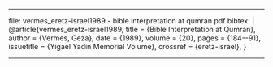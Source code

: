 ---
file: vermes_eretz-israel1989 - bible interpretation at qumran.pdf
bibtex: |
    @article{vermes_eretz-israel1989,
        title      = {Bible Interpretation at Qumran},
        author     = {Vermes, Geza},
        date       = {1989},
        volume     = {20},
        pages      = {184--91},
        issuetitle = {Yigael Yadin Memorial Volume},
        crossref   = {eretz-israel},
    }
___